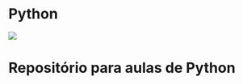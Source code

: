 # Python
![](https://upload.wikimedia.org/wikipedia/commons/thumb/0/0a/Python.svg/1200px-Python.svg.png)
# Repositório para aulas de Python
